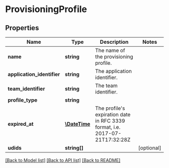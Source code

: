 # ProvisioningProfile

## Properties
Name | Type | Description | Notes
------------ | ------------- | ------------- | -------------
**name** | **string** | The name of the provisioning profile. | 
**application_identifier** | **string** | The application identifier. | 
**team_identifier** | **string** | The team identifier. | 
**profile_type** | **string** |  | 
**expired_at** | [**\DateTime**](\DateTime.md) | The profile&#39;s expiration date in RFC 3339 format, i.e. 2017-07-21T17:32:28Z | 
**udids** | **string[]** |  | [optional] 

[[Back to Model list]](../README.md#documentation-for-models) [[Back to API list]](../README.md#documentation-for-api-endpoints) [[Back to README]](../README.md)


